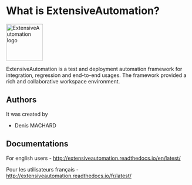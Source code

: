 # What is ExtensiveAutomation?

<a href="https://www.extensiveautomation.org/" target="_blank"><img width="100" src="https://www.extensiveautomation.org/img/logo_extensive_testing.png" alt="ExtensiveAutomation logo"></a>


ExtensiveAutomation is a test and deployment automation framework for integration, regression and end-to-end usages.
The framework provided a rich and collaborative workspace environment.

## Authors

It was created by 
 * Denis MACHARD
 
## Documentations

For english users - http://extensiveautomation.readthedocs.io/en/latest/

Pour les utilisateurs français - http://extensiveautomation.readthedocs.io/fr/latest/